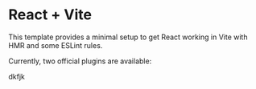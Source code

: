 # React + Vite

This template provides a minimal setup to get React working in Vite with HMR and some ESLint rules.

Currently, two official plugins are available:

dkfjk